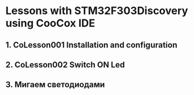 # Lessons with STM32F303Discovery using CooCox IDE
## 1. CoLesson001 Installation and configuration
## 2. CoLesson002 Switch ON Led
## 3. Мигаем светодиодами


